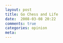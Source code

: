 ```yaml
---
layout: post
title: Go Chess and Life
date:  2008-03-08 20:22
comments: true
categories: opinion
meta: 
---
```

